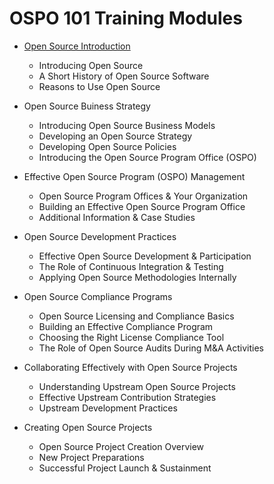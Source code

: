 # OSPO 101 Training Modules

* [Open Source Introduction](module1/README.md)
  * Introducing Open Source
  * A Short History of Open Source Software
  * Reasons to Use Open Source
  
* Open Source Buiness Strategy
  * Introducing Open Source Business Models
  * Developing an Open Source Strategy
  * Developing Open Source Policies
  * Introducing the Open Source Program Office (OSPO)

* Effective Open Source Program (OSPO) Management
  * Open Source Program Offices & Your Organization
  * Building an Effective Open Source Program Office
  * Additional Information & Case Studies

* Open Source Development Practices
  * Effective Open Source Development & Participation
  * The Role of Continuous Integration & Testing
  * Applying Open Source Methodologies Internally

* Open Source Compliance Programs
  * Open Source Licensing and Compliance Basics
  * Building an Effective Compliance Program
  * Choosing the Right License Compliance Tool
  * The Role of Open Source Audits During M&A Activities

* Collaborating Effectively with Open Source Projects
  * Understanding Upstream Open Source Projects
  * Effective Upstream Contribution Strategies
  * Upstream Development Practices

* Creating Open Source Projects
  * Open Source Project Creation Overview
  * New Project Preparations
  * Successful Project Launch & Sustainment
